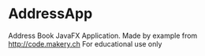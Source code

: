 # AddressApp
Address Book JavaFX Application.
Made by example from http://code.makery.ch
For educational use only
